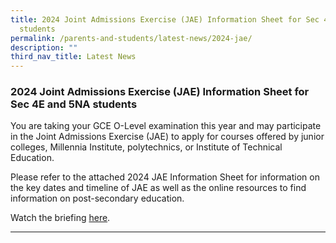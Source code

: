 ```yaml
---
title: 2024 Joint Admissions Exercise (JAE) Information Sheet for Sec 4E and 5NA
  students
permalink: /parents-and-students/latest-news/2024-jae/
description: ""
third_nav_title: Latest News
---
```

### 2024 Joint Admissions Exercise (JAE) Information Sheet for Sec 4E and 5NA students

You are taking your GCE O-Level examination this year and may participate in the Joint Admissions Exercise (JAE) to apply for courses offered by junior colleges, Millennia Institute, polytechnics, or Institute of Technical Education. 

Please refer to the attached 2024 JAE Information Sheet for information on the key dates and timeline of JAE as well as the online resources to find information on post-secondary education.

Watch the briefing [here](https://drive.google.com/drive/folders/1bPG80RfRGFufOXdAxopuoELV9vqCZmIc?usp=sharing).

<hr>